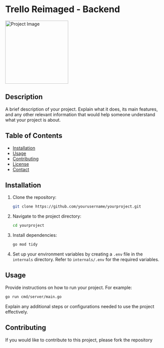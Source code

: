 # Trello Reimaged - Backend

<img src="https://github.com/user-attachments/assets/430303f4-93ec-4be6-84cf-1bf42e572aed" alt="Project Image" width="200"/>


## Description

A brief description of your project. Explain what it does, its main features, and any other relevant information that would help someone understand what your project is about.

## Table of Contents

- [Installation](#installation)
- [Usage](#usage)
- [Contributing](#contributing)
- [License](#license)
- [Contact](#contact)

## Installation

1. Clone the repository:
   ```bash
   git clone https://github.com/yourusername/yourproject.git
   ```
2. Navigate to the project directory:
   ```bash
   cd yourproject
   ```
3. Install dependencies:
   ```bash
   go mod tidy
   ```
4. Set up your environment variables by creating a `.env` file in the `internals` directory. Refer to `internals/.env` for the required variables.

## Usage

Provide instructions on how to run your project. For example:

```bash
go run cmd/server/main.go
```

Explain any additional steps or configurations needed to use the project effectively.

## Contributing

If you would like to contribute to this project, please fork the repository
